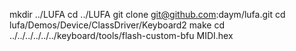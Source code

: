 mkdir ../LUFA
cd ../LUFA
git clone git@github.com:daym/lufa.git
cd lufa/Demos/Device/ClassDriver/Keyboard2
make
cd ../../../../../../keyboard/tools/flash-custom-bfu MIDI.hex
